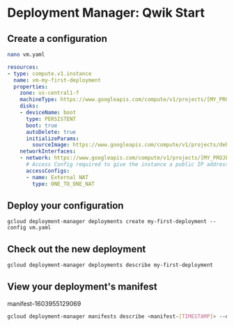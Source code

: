 # Deployment Manager: Qwik Start

## Create a configuration

```bash
nano vm.yaml
```

```yaml
resources:
- type: compute.v1.instance
  name: vm-my-first-deployment
  properties:
    zone: us-central1-f
    machineType: https://www.googleapis.com/compute/v1/projects/[MY_PROJECT]/zones/us-central1-f/machineTypes/f1-micro
    disks:
    - deviceName: boot
      type: PERSISTENT
      boot: true
      autoDelete: true
      initializeParams:
        sourceImage: https://www.googleapis.com/compute/v1/projects/debian-cloud/global/images/family/[IMAGE_NAME]
    networkInterfaces:
    - network: https://www.googleapis.com/compute/v1/projects/[MY_PROJECT]/global/networks/default
      # Access Config required to give the instance a public IP address
      accessConfigs:
      - name: External NAT
        type: ONE_TO_ONE_NAT
```

## Deploy your configuration

```
gcloud deployment-manager deployments create my-first-deployment --config vm.yaml
```


## Check out the new deployment

```bash
gcloud deployment-manager deployments describe my-first-deployment
```


## View your deployment's manifest

manifest-1603955129069

```bash
gcloud deployment-manager manifests describe <manifest-[TIMESTAMP]> --deployment my-first-deployment
```

